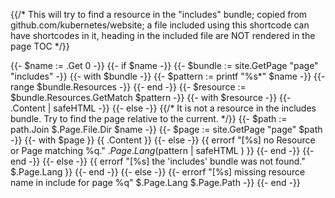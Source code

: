 {{/* This will try to find a resource in the "includes"  bundle; copied from github.com/kubernetes/website; a file included using this shortcode can have shortcodes in it, heading in the included file are NOT rendered in the page TOC */}}

{{- $name := .Get 0 -}}
{{- if $name -}}
	{{- $bundle := site.GetPage "page" "includes" -}}
	{{- with $bundle -}}
	{{- $pattern := printf "%s*" $name -}}
	{{- range $bundle.Resources -}}
	{{- end -}}
	{{- $resource := $bundle.Resources.GetMatch $pattern -}}
	{{- with $resource -}}
	{{- .Content | safeHTML -}}
	{{- else -}}
	{{/* It is not a resource in the includes bundle. Try to find the page relative to the current. */}}
	{{- $path := path.Join $.Page.File.Dir $name -}}
	{{- $page := site.GetPage "page" $path -}}
	{{- with $page }}
	{{ .Content }}
	{{- else -}}
	{{ errorf "[%s] no Resource or Page matching %q." $.Page.Lang ($pattern | safeHTML ) }}
	{{- end -}}
	{{- end -}}
	{{- else -}}
	{{ errorf "[%s] the 'includes' bundle was not found." $.Page.Lang }}
	{{- end -}}
{{- else -}}
	{{- errorf "[%s] missing resource name in include for page %q" $.Page.Lang $.Page.Path -}}
{{- end -}}
